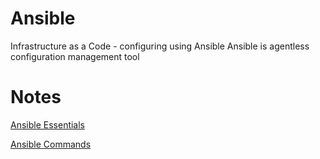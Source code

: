 # Ansible
Infrastructure as a Code - configuring using Ansible
Ansible is agentless configuration management tool

# Notes
[Ansible Essentials](./ansible-commands.md)

[Ansible Commands](./ansible-commands.md)